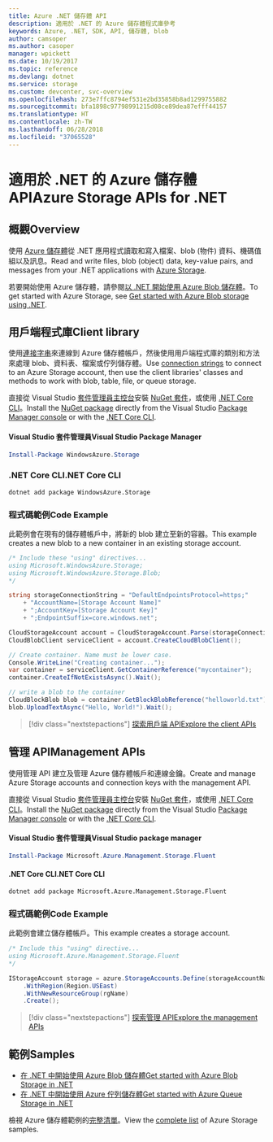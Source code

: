 ```yaml
---
title: Azure .NET 儲存體 API
description: 適用於 .NET 的 Azure 儲存體程式庫參考
keywords: Azure, .NET, SDK, API, 儲存體, blob
author: camsoper
ms.author: casoper
manager: wpickett
ms.date: 10/19/2017
ms.topic: reference
ms.devlang: dotnet
ms.service: storage
ms.custom: devcenter, svc-overview
ms.openlocfilehash: 273e7ffc8794ef531e2bd35858b8ad1299755882
ms.sourcegitcommit: bfa1898c97798991215d08ce89dea87efff44157
ms.translationtype: HT
ms.contentlocale: zh-TW
ms.lasthandoff: 06/28/2018
ms.locfileid: "37065528"
---
```

# <a name="azure-storage-apis-for-net"></a><span data-ttu-id="880c3-104">適用於 .NET 的 Azure 儲存體 API</span><span class="sxs-lookup"><span data-stu-id="880c3-104">Azure Storage APIs for .NET</span></span>

## <a name="overview"></a><span data-ttu-id="880c3-105">概觀</span><span class="sxs-lookup"><span data-stu-id="880c3-105">Overview</span></span>

<span data-ttu-id="880c3-106">使用 [Azure 儲存體](https://review.docs.microsoft.com/azure/storage/storage-introduction)從 .NET 應用程式讀取和寫入檔案、blob (物件) 資料、機碼值組以及訊息。</span><span class="sxs-lookup"><span data-stu-id="880c3-106">Read and write files, blob (object) data, key-value pairs, and messages from your .NET applications with [Azure Storage](https://review.docs.microsoft.com/azure/storage/storage-introduction).</span></span>

<span data-ttu-id="880c3-107">若要開始使用 Azure 儲存體，請參閱[以 .NET 開始使用 Azure Blob 儲存體](/azure/storage/storage-dotnet-how-to-use-blobs)。</span><span class="sxs-lookup"><span data-stu-id="880c3-107">To get started with Azure Storage, see [Get started with Azure Blob storage using .NET](/azure/storage/storage-dotnet-how-to-use-blobs).</span></span>

## <a name="client-library"></a><span data-ttu-id="880c3-108">用戶端程式庫</span><span class="sxs-lookup"><span data-stu-id="880c3-108">Client library</span></span>

<span data-ttu-id="880c3-109">使用[連接字串](/azure/storage/storage-create-storage-account#manage-your-storage-account)來連線到 Azure 儲存體帳戶，然後使用用戶端程式庫的類別和方法來處理 blob、資料表、檔案或佇列儲存體。</span><span class="sxs-lookup"><span data-stu-id="880c3-109">Use [connection strings](/azure/storage/storage-create-storage-account#manage-your-storage-account) to connect to an Azure Storage account, then use the client libraries' classes and methods to work with blob, table, file, or queue storage.</span></span>

<span data-ttu-id="880c3-110">直接從 Visual Studio [套件管理員主控台][PackageManager]安裝 [NuGet 套件](https://www.nuget.org/packages/WindowsAzure.Storage)，或使用 [.NET Core CLI][DotNetCLI]。</span><span class="sxs-lookup"><span data-stu-id="880c3-110">Install the [NuGet package](https://www.nuget.org/packages/WindowsAzure.Storage) directly from the Visual Studio [Package Manager console][PackageManager] or with the [.NET Core CLI][DotNetCLI].</span></span>

#### <a name="visual-studio-package-manager"></a><span data-ttu-id="880c3-111">Visual Studio 套件管理員</span><span class="sxs-lookup"><span data-stu-id="880c3-111">Visual Studio Package Manager</span></span>

```powershell
Install-Package WindowsAzure.Storage
```

### <a name="net-core-cli"></a><span data-ttu-id="880c3-112">.NET Core CLI</span><span class="sxs-lookup"><span data-stu-id="880c3-112">.NET Core CLI</span></span>

```bash
dotnet add package WindowsAzure.Storage
```

### <a name="code-example"></a><span data-ttu-id="880c3-113">程式碼範例</span><span class="sxs-lookup"><span data-stu-id="880c3-113">Code Example</span></span>

<span data-ttu-id="880c3-114">此範例會在現有的儲存體帳戶中，將新的 blob 建立至新的容器。</span><span class="sxs-lookup"><span data-stu-id="880c3-114">This example creates a new blob to a new container in an existing storage account.</span></span>

```csharp
/* Include these "using" directives...
using Microsoft.WindowsAzure.Storage;
using Microsoft.WindowsAzure.Storage.Blob;
*/

string storageConnectionString = "DefaultEndpointsProtocol=https;"
    + "AccountName=[Storage Account Name]"
    + ";AccountKey=[Storage Account Key]"
    + ";EndpointSuffix=core.windows.net";

CloudStorageAccount account = CloudStorageAccount.Parse(storageConnectionString);
CloudBlobClient serviceClient = account.CreateCloudBlobClient();

// Create container. Name must be lower case.
Console.WriteLine("Creating container...");
var container = serviceClient.GetContainerReference("mycontainer");
container.CreateIfNotExistsAsync().Wait();

// write a blob to the container
CloudBlockBlob blob = container.GetBlockBlobReference("helloworld.txt");
blob.UploadTextAsync("Hello, World!").Wait();
```

> [!div class="nextstepactions"]
> [<span data-ttu-id="880c3-115">探索用戶端 API</span><span class="sxs-lookup"><span data-stu-id="880c3-115">Explore the client APIs</span></span>](/dotnet/api/overview/azure/storage/client)

## <a name="management-apis"></a><span data-ttu-id="880c3-116">管理 API</span><span class="sxs-lookup"><span data-stu-id="880c3-116">Management APIs</span></span>

<span data-ttu-id="880c3-117">使用管理 API 建立及管理 Azure 儲存體帳戶和連線金鑰。</span><span class="sxs-lookup"><span data-stu-id="880c3-117">Create and manage Azure Storage accounts and connection keys with the management API.</span></span>

<span data-ttu-id="880c3-118">直接從 Visual Studio [套件管理員主控台][PackageManager]安裝 [NuGet 套件](https://www.nuget.org/packages/Microsoft.Azure.Management.Storage.Fluent)，或使用 [.NET Core CLI][DotNetCLI]。</span><span class="sxs-lookup"><span data-stu-id="880c3-118">Install the [NuGet package](https://www.nuget.org/packages/Microsoft.Azure.Management.Storage.Fluent) directly from the Visual Studio [Package Manager console][PackageManager] or with the [.NET Core CLI][DotNetCLI].</span></span>

#### <a name="visual-studio-package-manager"></a><span data-ttu-id="880c3-119">Visual Studio 套件管理員</span><span class="sxs-lookup"><span data-stu-id="880c3-119">Visual Studio package manager</span></span>

```powershell
Install-Package Microsoft.Azure.Management.Storage.Fluent
```

#### <a name="net-core-cli"></a><span data-ttu-id="880c3-120">.NET Core CLI</span><span class="sxs-lookup"><span data-stu-id="880c3-120">.NET Core CLI</span></span>

````bash
dotnet add package Microsoft.Azure.Management.Storage.Fluent
````

### <a name="code-example"></a><span data-ttu-id="880c3-121">程式碼範例</span><span class="sxs-lookup"><span data-stu-id="880c3-121">Code Example</span></span>

<span data-ttu-id="880c3-122">此範例會建立儲存體帳戶。</span><span class="sxs-lookup"><span data-stu-id="880c3-122">This example creates a storage account.</span></span>

```csharp
/* Include this "using" directive...
using Microsoft.Azure.Management.Storage.Fluent
*/

IStorageAccount storage = azure.StorageAccounts.Define(storageAccountName)
    .WithRegion(Region.USEast)
    .WithNewResourceGroup(rgName)
    .Create();
```

> [!div class="nextstepactions"]
> [<span data-ttu-id="880c3-123">探索管理 API</span><span class="sxs-lookup"><span data-stu-id="880c3-123">Explore the management APIs</span></span>](/dotnet/api/overview/azure/storage/management)

## <a name="samples"></a><span data-ttu-id="880c3-124">範例</span><span class="sxs-lookup"><span data-stu-id="880c3-124">Samples</span></span>

* [<span data-ttu-id="880c3-125">在 .NET 中開始使用 Azure Blob 儲存體</span><span class="sxs-lookup"><span data-stu-id="880c3-125">Get started with Azure Blob Storage in .NET</span></span>](https://azure.microsoft.com/resources/samples/storage-blob-dotnet-getting-started/) 
* [<span data-ttu-id="880c3-126">在 .NET 中開始使用 Azure 佇列儲存體</span><span class="sxs-lookup"><span data-stu-id="880c3-126">Get started with Azure Queue Storage in .NET</span></span>](https://azure.microsoft.com/resources/samples/storage-queue-dotnet-getting-started/)

<span data-ttu-id="880c3-127">檢視 Azure 儲存體範例的[完整清單](https://azure.microsoft.com/resources/samples/?platform=dotnet&term=storage)。</span><span class="sxs-lookup"><span data-stu-id="880c3-127">View the [complete list](https://azure.microsoft.com/resources/samples/?platform=dotnet&term=storage) of Azure Storage samples.</span></span>

[PackageManager]: https://docs.microsoft.com/nuget/tools/package-manager-console
[DotNetCLI]: https://docs.microsoft.com/dotnet/core/tools/dotnet-add-package